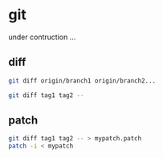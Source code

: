 # git

under contruction ...

## diff

```bash
git diff origin/branch1 origin/branch2...

git diff tag1 tag2 --
```

## patch

```bash
git diff tag1 tag2 -- > mypatch.patch
patch -i < mypatch
```
